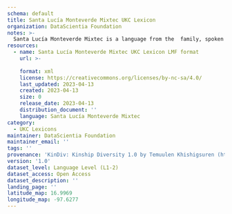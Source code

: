 ```yaml
---
schema: default
title: Santa Lucía Monteverde Mixtec UKC Lexicon
organization: DataScientia Foundation
notes: >-
  Santa Lucía Monteverde Mixtec is a language from the  family, spoken in North America. The UKC Lexicon of Santa Lucía Monteverde Mixtec is represented as a lexico-semantic network. It consists of words, word senses, synsets, as well as sense-level and synset-level relationships.
resources:
  - name: Santa Lucía Monteverde Mixtec UKC Lexicon LMF format
    url: >-
      
    format: xml
    license: https://creativecommons.org/licenses/by-nc-sa/4.0/
    last_updated: 2023-04-13
    created: 2023-04-13
    size: 0
    release_date: 2023-04-13
    distribution_document: ''
    language: Santa Lucía Monteverde Mixtec
category:
  - UKC Lexicons
maintainer: DataScientia Foundation
maintainer_email: ''
tags: ''
provenance: 'KinDiv: Kinship Diversity 1.0 by Temuulen Khishigsuren (http://ukc.disi.unitn.it/index.php/kinship/); Princeton WordNet 2.1 by Princeton University (https://wordnet.princeton.edu)'
version: '1.0'
dataset_level: Language Level (L1-2)
dataset_access: Open Access
dataset_description: ''
landing_page: ''
latitude_map: 16.9969
longitude_map: -97.6277
---
```

